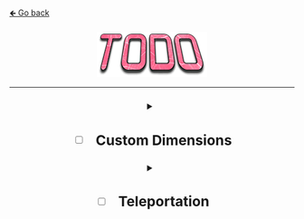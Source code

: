 <a href="../../">🡸 Go back</a>

<h4 id="main" align="center">
    <img src="images/TODO.png" alt="main" align="center">
</h4>

___

<strong>
<h3 align="center">
<details>
    <summary><h2>

- [ ] Custom Dimensions
  
    </h2></summary>

</details>

<details>
    <summary><h2>

- [ ] Teleportation

    </h2></summary>

  - [ ] Stabilizator
  - [ ] Unstabilizator
  - [ ] Unstable portal
  - [ ] Stable portal

</details>
</h3>
<strong>
